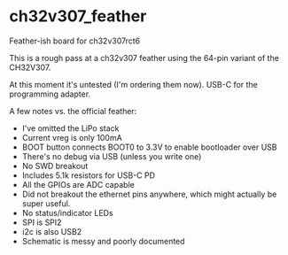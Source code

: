 # ch32v307_feather
Feather-ish board for ch32v307rct6

This is a rough pass at a ch32v307 feather using the 64-pin variant of the CH32V307.   

At this moment it's untested (I'm ordering them now).    USB-C for the programming adapter.

A few notes vs. the official feather:

- I've omitted the LiPo stack
- Current vreg is only 100mA
- BOOT button connects BOOT0 to 3.3V to enable bootloader over USB
- There's no debug via USB (unless you write one)
- No SWD breakout
- Includes 5.1k resistors for USB-C PD
- All the GPIOs are ADC capable
- Did not breakout the ethernet pins anywhere, which might actually be super useful.  
- No status/indicator LEDs
- SPI is SPI2
- i2c is also USB2
- Schematic is messy and poorly documented
